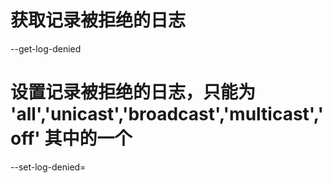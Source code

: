 # 获取记录被拒绝的日志  

--get-log-denied  

# 设置记录被拒绝的日志，只能为 'all','unicast','broadcast','multicast','off' 其中的一个  

--set-log-denied=<value>   

